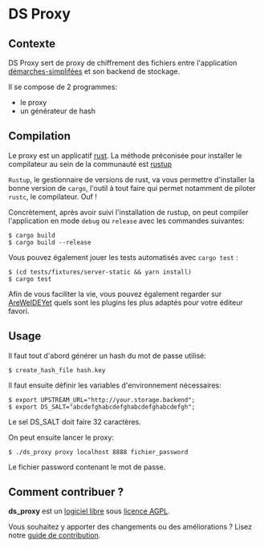 # DS Proxy

## Contexte

DS Proxy sert de proxy de chiffrement des fichiers entre l'application [démarches-simplifées](https://github.com/betagouv/demarches-simplifiees.fr/) et son backend de stockage.

Il se compose de 2 programmes:

 - le proxy
 - un générateur de hash

## Compilation

Le proxy est un applicatif [rust](rust-lang.org). La méthode préconisée pour installer le compilateur au sein de
la communauté est [rustup](https://rustup.rs/)

`Rustup`, le gestionnaire de versions de rust, va vous permettre d'installer la bonne version de `cargo`,
l'outil à tout faire qui permet notamment de piloter `rustc`, le compilateur. Ouf !

Concrètement, après avoir suivi l'installation de rustup, on peut compiler l'application en mode `debug` ou `release`
avec les commandes suivantes:

    $ cargo build
    $ cargo build --release

Vous pouvez également jouer les tests automatisés avec `cargo test` :

    $ (cd tests/fixtures/server-static && yarn install)
    $ cargo test

Afin de vous faciliter la vie, vous pouvez également regarder sur [AreWeIDEYet](https://areweideyet.com/) quels sont
les plugins les plus adaptés pour votre éditeur favori.

## Usage

Il faut tout d'abord générer un hash du mot de passe utilisé:

    $ create_hash_file hash.key

Il faut ensuite définir les variables d'environnement nécessaires:

    $ export UPSTREAM_URL="http://your.storage.backend";
    $ export DS_SALT="abcdefghabcdefghabcdefghabcdefgh";

Le sel DS_SALT doit faire 32 caractères.

On peut ensuite lancer le proxy:

    $ ./ds_proxy proxy localhost 8888 fichier_password

Le fichier password contenant le mot de passe.

## Comment contribuer ?

**ds_proxy** est un [logiciel libre](https://fr.wikipedia.org/wiki/Logiciel_libre) sous [licence AGPL](LICENSE.txt).

Vous souhaitez y apporter des changements ou des améliorations ? Lisez notre [guide de contribution](CONTRIBUTING.md).

